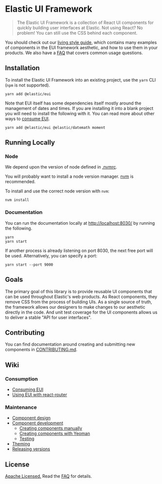 # Elastic UI Framework

> The Elastic UI Framework is a collection of React UI components for quickly building user interfaces
> at Elastic. Not using React? No problem! You can still use the CSS behind each component.

You should check out our [living style guide][docs], which contains many examples of components in the EUI framework aesthetic, and how to use them in your products. We also have a [FAQ][faq] that covers common usage questions.

## Installation

To install the Elastic UI Framework into an existing project, use the `yarn` CLI (`npm` is not supported).

```
yarn add @elastic/eui
```

Note that EUI itself has some dependencies itself mostly around the management of dates and times. If you are installing it into a blank project you will need to install the following with it. You can read more about other ways to [consume EUI][consuming].

```
yarn add @elastic/eui @elastic/datemath moment
```


## Running Locally

### Node

We depend upon the version of node defined in [.nvmrc](.nvmrc).

You will probably want to install a node version manager. [nvm](https://github.com/creationix/nvm) is recommended.

To install and use the correct node version with `nvm`:

```
nvm install
```

### Documentation

You can run the documentation locally at [http://localhost:8030/](http://localhost:8030/) by running the following.

```
yarn
yarn start
```

If another process is already listening on port 8030, the next free port will be used. Alternatively, you can specify a port:

```
yarn start --port 9000
```

## Goals

The primary goal of this library is to provide reusable UI components that can be used throughout
Elastic's web products. As React components, they remove CSS from the process of building UIs.
As a single source of truth, the framework allows our designers to make changes to our aesthetic
directly in the code. And unit test coverage for the UI components allows us to deliver a stable
"API for user interfaces".

## Contributing

You can find documentation around creating and submitting new components in [CONTRIBUTING.md](CONTRIBUTING.md).

## Wiki

### Consumption

* [Consuming EUI][consuming]
* [Using EUI with react-router][react-router]

### Maintenance

* [Component design][component-design]
* [Component development][component-development]
  * [Creating components manually][creating-components-manually]
  * [Creating components with Yeoman][creating-components-yeoman]
  * [Testing][testing]
* [Theming][theming]
* [Releasing versions][releasing-versions]

## License

[Apache Licensed.][license] Read the [FAQ][faq] for details.

[license]: LICENSE
[faq]: FAQ.md
[consuming]: wiki/consuming.md
[component-design]: wiki/component-design.md
[component-development]: wiki/component-development.md
[creating-components-manually]: wiki/creating-components-manually.md
[creating-components-yeoman]: wiki/creating-components-yeoman.md
[releasing-versions]: wiki/releasing-versions.md
[testing]: wiki/testing.md
[theming]: wiki/theming.md
[react-router]: wiki/react-router.md
[docs]: https://elastic.github.io/eui/
